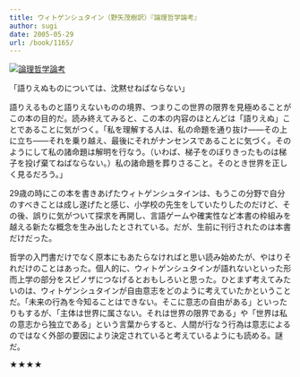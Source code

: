 ```yaml
---
title: ウィトゲンシュタイン（野矢茂樹訳）『論理哲学論考』
author: sugi
date: 2005-05-29
url: /book/1165/
---
```

<a href="http://www.amazon.co.jp/exec/obidos/ASIN/4003368916/chezsugi-22/ref=nosim/" name="amazletlink" target="_blank"><img src="http://i0.wp.com/ec2.images-amazon.com/images/I/518CRKBPA6L.SL160.jpg?w=660" alt="論理哲学論考" class="alignleft" data-recalc-dims="1" /></a>

「語りえぬものについては、沈黙せねばならない」

語りえるものと語りえないものの境界、つまりこの世界の限界を見極めることがこの本の目的だ。読み終えてみると、この本の内容のほとんどは「語りえぬ」ことであることに気がつく。「私を理解する人は、私の命題を通り抜け――その上に立ち――それを乗り越え、最後にそれがナンセンスであることに気づく。そのようにして私の諸命題は解明を行なう。（いわば、梯子をのぼりきったものは梯子を投げ棄てねばならない。）私の諸命題を葬りさること。そのとき世界を正しく見るだろう。」

29歳の時にこの本を書きあげたウィトゲンシュタインは、もうこの分野で自分のすべきことは成し遂げたと感じ、小学校の先生をしていたりしたのだけど、その後、誤りに気がついて探求を再開し、言語ゲームや確実性など本書の枠組みを越える新たな概念を生み出したとされている。だが、生前に刊行されたのは本書だけだった。

哲学の入門書だけでなく原本にもあたらなければと思い読み始めたが、やはりそれだけのことはあった。個人的に、ウィトゲンシュタインが語れないといった形而上学の部分をスピノザにつなげるとおもしろいと思った。ひとまず考えてみたいのは、ウィトゲンシュタインが自由意志をどのように考えていたかということだ。「未来の行為を今知ることはできない。そこに意志の自由がある」といったりもするが、「主体は世界に属さない。それは世界の限界である」や「世界は私の意志から独立である」という言葉からすると、人間が行なう行為は意志によるのではなく外部の要因により決定されていると考えているようにも読める。謎だ。

★★★★

